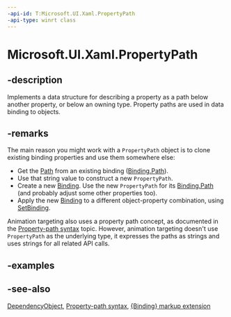 ```yaml
---
-api-id: T:Microsoft.UI.Xaml.PropertyPath
-api-type: winrt class
---
```


<!-- Class syntax.
public class PropertyPath : Microsoft.UI.Xaml.DependencyObject, Microsoft.UI.Xaml.IPropertyPath
-->

# Microsoft.UI.Xaml.PropertyPath

## -description

Implements a data structure for describing a property as a path below another property, or below an owning type. Property paths are used in data binding to objects.

## -remarks

The main reason you might work with a `PropertyPath` object is to clone existing binding properties and use them somewhere else:

+ Get the [Path](propertypath_path.md) from an existing binding ([Binding.Path](../microsoft.ui.xaml.data/binding_path.md)).
+ Use that string value to construct a new `PropertyPath`.
+ Create a new [Binding](../microsoft.ui.xaml.data/binding.md). Use the new `PropertyPath` for its [Binding.Path](../microsoft.ui.xaml.data/binding_path.md) (and probably adjust some other properties too).
+ Apply the new [Binding](../microsoft.ui.xaml.data/binding.md) to a different object-property combination, using [SetBinding](frameworkelement_setbinding_632680108.md).

Animation targeting also uses a property path concept, as documented in the [Property-path syntax](/windows/uwp/xaml-platform/property-path-syntax) topic. However, animation targeting doesn't use `PropertyPath` as the underlying type, it expresses the paths as strings and uses strings for all related API calls.

## -examples

## -see-also

[DependencyObject](dependencyobject.md), [Property-path syntax](/windows/uwp/xaml-platform/property-path-syntax), [{Binding} markup extension](/windows/uwp/xaml-platform/binding-markup-extension)

